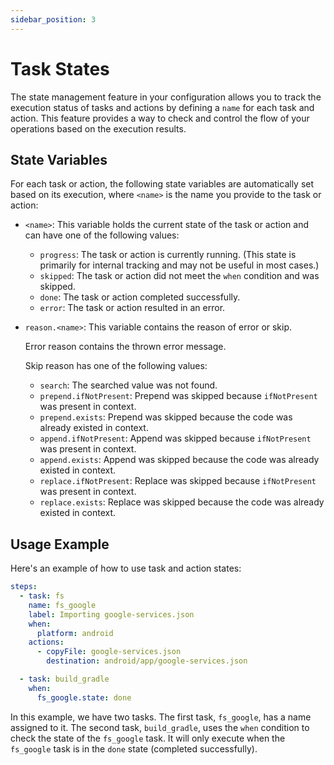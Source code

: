```yaml
---
sidebar_position: 3
---
```

# Task States

The state management feature in your configuration allows you to track the execution status of tasks and actions by defining a `name` for each task and action. This feature provides a way to check and control the flow of your operations based on the execution results.

## State Variables

For each task or action, the following state variables are automatically set based on its execution, where `<name>` is the name you provide to the task or action:

-   `<name>`: This variable holds the current state of the task or action and can have one of the following values:

    -   `progress`: The task or action is currently running. (This state is primarily for internal tracking and may not be useful in most cases.)
    -   `skipped`: The task or action did not meet the `when` condition and was skipped.
    -   `done`: The task or action completed successfully.
    -   `error`: The task or action resulted in an error.

-   `reason.<name>`: This variable contains the reason of error or skip.

    Error reason contains the thrown error message.

    Skip reason has one of the following values:
    - `search`: The searched value was not found.
    - `prepend.ifNotPresent`: Prepend was skipped because `ifNotPresent` was present in context.
    - `prepend.exists`: Prepend was skipped because the code was already existed in context.
    - `append.ifNotPresent`: Append was skipped because `ifNotPresent` was present in context.
    - `append.exists`: Append was skipped because the code was already existed in context.
    - `replace.ifNotPresent`: Replace was skipped because `ifNotPresent` was present in context.
    - `replace.exists`: Replace was skipped because the code was already existed in context.

## Usage Example

Here's an example of how to use task and action states:

```yaml
steps:
  - task: fs
    name: fs_google
    label: Importing google-services.json
    when:
      platform: android
    actions:
      - copyFile: google-services.json
        destination: android/app/google-services.json

  - task: build_gradle
    when:
      fs_google.state: done
```

In this example, we have two tasks. The first task, `fs_google`, has a name assigned to it. The second task, `build_gradle`, uses the `when` condition to check the state of the `fs_google` task. It will only execute when the `fs_google` task is in the `done` state (completed successfully).
